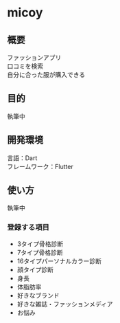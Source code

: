 # micoy
## 概要
ファッションアプリ<br>
口コミを検索<br>
自分に合った服が購入できる<br>

## 目的
執筆中

## 開発環境
言語：Dart<br>
フレームワーク：Flutter

## 使い方
執筆中

### 登録する項目
- 3タイプ骨格診断
- 7タイプ骨格診断
- 16タイプパーソナルカラー診断
- 顔タイプ診断
- 身長
- 体脂肪率
- 好きなブランド
- 好きな雑誌・ファッションメディア
- お悩み
